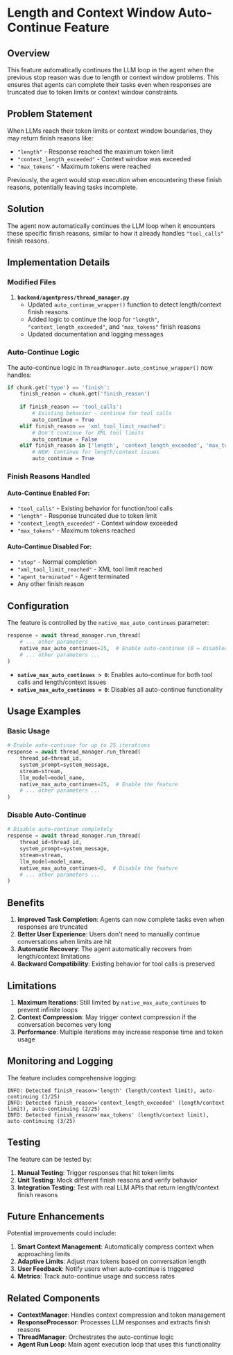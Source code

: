 # Length and Context Window Auto-Continue Feature

## Overview

This feature automatically continues the LLM loop in the agent when the previous stop reason was due to length or context window problems. This ensures that agents can complete their tasks even when responses are truncated due to token limits or context window constraints.

## Problem Statement

When LLMs reach their token limits or context window boundaries, they may return finish reasons like:
- `"length"` - Response reached the maximum token limit
- `"context_length_exceeded"` - Context window was exceeded  
- `"max_tokens"` - Maximum tokens were reached

Previously, the agent would stop execution when encountering these finish reasons, potentially leaving tasks incomplete.

## Solution

The agent now automatically continues the LLM loop when it encounters these specific finish reasons, similar to how it already handles `"tool_calls"` finish reasons.

## Implementation Details

### Modified Files

1. **`backend/agentpress/thread_manager.py`**
   - Updated `auto_continue_wrapper()` function to detect length/context finish reasons
   - Added logic to continue the loop for `"length"`, `"context_length_exceeded"`, and `"max_tokens"` finish reasons
   - Updated documentation and logging messages

### Auto-Continue Logic

The auto-continue logic in `ThreadManager.auto_continue_wrapper()` now handles:

```python
if chunk.get('type') == 'finish':
    finish_reason = chunk.get('finish_reason')
    
    if finish_reason == 'tool_calls':
        # Existing behavior - continue for tool calls
        auto_continue = True
    elif finish_reason == 'xml_tool_limit_reached':
        # Don't continue for XML tool limits
        auto_continue = False
    elif finish_reason in ['length', 'context_length_exceeded', 'max_tokens']:
        # NEW: Continue for length/context issues
        auto_continue = True
```

### Finish Reasons Handled

#### Auto-Continue Enabled For:
- `"tool_calls"` - Existing behavior for function/tool calls
- `"length"` - Response truncated due to token limit
- `"context_length_exceeded"` - Context window exceeded
- `"max_tokens"` - Maximum tokens reached

#### Auto-Continue Disabled For:
- `"stop"` - Normal completion
- `"xml_tool_limit_reached"` - XML tool limit reached
- `"agent_terminated"` - Agent terminated
- Any other finish reason

## Configuration

The feature is controlled by the `native_max_auto_continues` parameter:

```python
response = await thread_manager.run_thread(
    # ... other parameters ...
    native_max_auto_continues=25,  # Enable auto-continue (0 = disabled)
    # ... other parameters ...
)
```

- **`native_max_auto_continues > 0`**: Enables auto-continue for both tool calls and length/context issues
- **`native_max_auto_continues = 0`**: Disables all auto-continue functionality

## Usage Examples

### Basic Usage

```python
# Enable auto-continue for up to 25 iterations
response = await thread_manager.run_thread(
    thread_id=thread_id,
    system_prompt=system_message,
    stream=stream,
    llm_model=model_name,
    native_max_auto_continues=25,  # Enable the feature
    # ... other parameters ...
)
```

### Disable Auto-Continue

```python
# Disable auto-continue completely
response = await thread_manager.run_thread(
    thread_id=thread_id,
    system_prompt=system_message,
    stream=stream,
    llm_model=model_name,
    native_max_auto_continues=0,  # Disable the feature
    # ... other parameters ...
)
```

## Benefits

1. **Improved Task Completion**: Agents can now complete tasks even when responses are truncated
2. **Better User Experience**: Users don't need to manually continue conversations when limits are hit
3. **Automatic Recovery**: The agent automatically recovers from length/context limitations
4. **Backward Compatibility**: Existing behavior for tool calls is preserved

## Limitations

1. **Maximum Iterations**: Still limited by `native_max_auto_continues` to prevent infinite loops
2. **Context Compression**: May trigger context compression if the conversation becomes very long
3. **Performance**: Multiple iterations may increase response time and token usage

## Monitoring and Logging

The feature includes comprehensive logging:

```
INFO: Detected finish_reason='length' (length/context limit), auto-continuing (1/25)
INFO: Detected finish_reason='context_length_exceeded' (length/context limit), auto-continuing (2/25)
INFO: Detected finish_reason='max_tokens' (length/context limit), auto-continuing (3/25)
```

## Testing

The feature can be tested by:

1. **Manual Testing**: Trigger responses that hit token limits
2. **Unit Testing**: Mock different finish reasons and verify behavior
3. **Integration Testing**: Test with real LLM APIs that return length/context finish reasons

## Future Enhancements

Potential improvements could include:

1. **Smart Context Management**: Automatically compress context when approaching limits
2. **Adaptive Limits**: Adjust max tokens based on conversation length
3. **User Feedback**: Notify users when auto-continue is triggered
4. **Metrics**: Track auto-continue usage and success rates

## Related Components

- **ContextManager**: Handles context compression and token management
- **ResponseProcessor**: Processes LLM responses and extracts finish reasons
- **ThreadManager**: Orchestrates the auto-continue logic
- **Agent Run Loop**: Main agent execution loop that uses this functionality